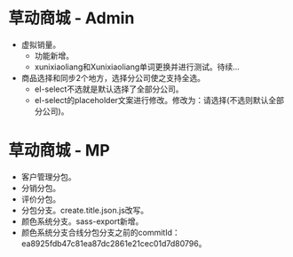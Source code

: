 # 草动商城 - Admin
* 虚拟销量。
    - 功能新增。
    - xunixiaoliang和Xunixiaoliang单词更换并进行测试。待续...
* 商品选择和同步2个地方，选择分公司使之支持全选。
    - el-select不选就是默认选择了全部分公司。
    - el-select的placeholder文案进行修改。修改为：请选择(不选则默认全部分公司)。

# 草动商城 - MP
* 客户管理分包。
* 分销分包。
* 评价分包。
* 分包分支。create.title.json.js改写。
* 颜色系统分支。sass-export新增。
* 颜色系统分支合线分包分支之前的commitId：ea8925fdb47c81ea87dc2861e21cec01d7d80796。
